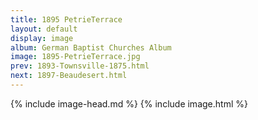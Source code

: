 ```yaml
---
title: 1895 PetrieTerrace
layout: default
display: image
album: German Baptist Churches Album
image: 1895-PetrieTerrace.jpg
prev: 1893-Townsville-1875.html
next: 1897-Beaudesert.html
---
```

{% include image-head.md %}
{% include image.html %}